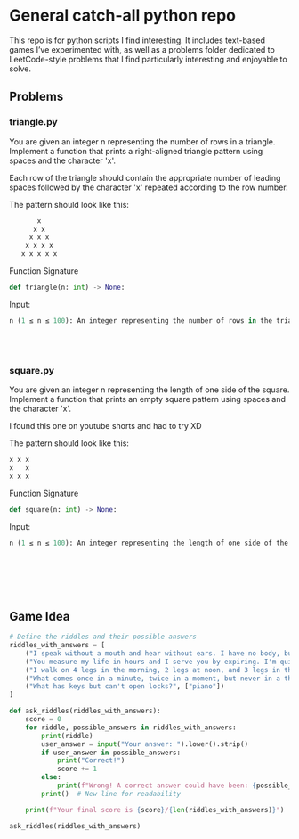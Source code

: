 # General catch-all python repo

This repo is for python scripts I find interesting. It includes text-based games I’ve experimented with, as well as a problems folder dedicated to LeetCode-style problems that I find particularly interesting and enjoyable to solve.

## Problems

### triangle.py

You are given an integer n representing the number of rows in a triangle. Implement a function that prints a right-aligned triangle pattern using spaces and the character 'x'.

Each row of the triangle should contain the appropriate number of leading spaces followed by the character 'x' repeated according to the row number.

The pattern should look like this:

```Python
       x
      x x
     x x x
    x x x x
   x x x x x
```

Function Signature

```python
def triangle(n: int) -> None:
```

Input:

```python
n (1 ≤ n ≤ 100): An integer representing the number of rows in the triangle.
```

<br>
<br>

### square.py

You are given an integer n representing the length of one side of the square. Implement a function that prints an empty square pattern using spaces and the character 'x'.

I found this one on youtube shorts and had to try XD

The pattern should look like this:

```Python
x x x
x   x
x x x
```

Function Signature

```python
def square(n: int) -> None:
```

Input:

```python
n (1 ≤ n ≤ 100): An integer representing the length of one side of the square.
```

<br>
<br>
<br>
<br>

## Game Idea

```python
# Define the riddles and their possible answers
riddles_with_answers = [
    ("I speak without a mouth and hear without ears. I have no body, but I come alive with wind. What am I?", ["echo"]),
    ("You measure my life in hours and I serve you by expiring. I'm quick when I'm thin and slow when I'm fat. The wind is my enemy.", ["candle"]),
    ("I walk on 4 legs in the morning, 2 legs at noon, and 3 legs in the evening. What am I?", ["human", "person", "man", "woman", "human being"]),
    ("What comes once in a minute, twice in a moment, but never in a thousand years?", ["m"]),
    ("What has keys but can't open locks?", ["piano"])
]

def ask_riddles(riddles_with_answers):
    score = 0
    for riddle, possible_answers in riddles_with_answers:
        print(riddle)
        user_answer = input("Your answer: ").lower().strip()
        if user_answer in possible_answers:
            print("Correct!")
            score += 1
        else:
            print(f"Wrong! A correct answer could have been: {possible_answers[0]}")
        print()  # New line for readability

    print(f"Your final score is {score}/{len(riddles_with_answers)}")

ask_riddles(riddles_with_answers)
```
